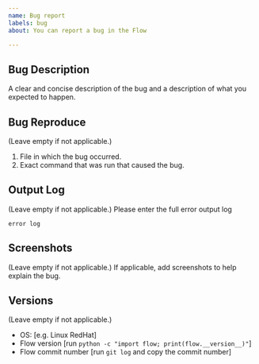 ```yaml
---
name: Bug report
labels: bug
about: You can report a bug in the Flow

---
```


<!--
Thank you for contributing to Flow and reporting a bug! Here are a few guidelines that you should follow so that your bug report gets reviewed more efficiently:
1) Make sure your bug report has a short and relevant title
2) Fill the following template as accurately as possible
-->

## Bug Description
A clear and concise description of the bug and a description of what you expected to happen.

## Bug Reproduce
(Leave empty if not applicable.)
1. File in which the bug occurred. 
2. Exact command that was run that caused the bug. 

## Output Log
(Leave empty if not applicable.)
Please enter the full error output log
```
error log
```

## Screenshots
(Leave empty if not applicable.)
If applicable, add screenshots to help explain the bug.

## Versions 
(Leave empty if not applicable.)
 - OS: [e.g. Linux RedHat]
 - Flow version [run `python -c "import flow; print(flow.__version__)"`]
 - Flow commit number [run `git log` and copy the commit number]
